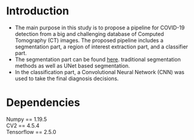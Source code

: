 # Introduction
* The main purpose in this study is to propose a pipeline for COVID-19 detection from a big and challenging database of Computed Tomography (CT) images. The proposed pipeline includes a segmentation part, a region of interest extraction part, and a classifier part.
* The segmentation part can be found [here](https://github.com/IDU-CVLab/Images_Preprocessing_2nd). traditional segmentation methods as well as UNet based segmentation. 
* In the classification part, a Convolutional Neural Network (CNN) was used to take the final diagnosis decisions.

# Dependencies
Numpy == 1.19.5 </br>
CV2 == 4.5.4 </br>
Tensorflow == 2.5.0 </br>
